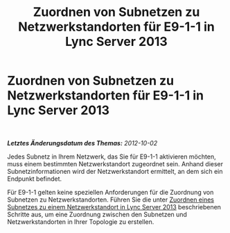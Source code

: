 ﻿---
title: Zuordnen von Subnetzen zu Netzwerkstandorten für E9-1-1 in Lync Server 2013
TOCTitle: Zuordnen von Subnetzen zu Netzwerkstandorten für E9-1-1 in Lync Server 2013
ms:assetid: f03f3ffb-dc07-4a01-8ab6-526ed786272a
ms:mtpsurl: https://technet.microsoft.com/de-de/library/Gg412992(v=OCS.15)
ms:contentKeyID: 49295845
ms.date: 05/19/2016
mtps_version: v=OCS.15
ms.translationtype: HT
---

# Zuordnen von Subnetzen zu Netzwerkstandorten für E9-1-1 in Lync Server 2013

 

_**Letztes Änderungsdatum des Themas:** 2012-10-02_

Jedes Subnetz in Ihrem Netzwerk, das Sie für E9-1-1 aktivieren möchten, muss einem bestimmten Netzwerkstandort zugeordnet sein. Anhand dieser Subnetzinformationen wird der Netzwerkstandort ermittelt, an dem sich ein Endpunkt befindet.

Für E9-1-1 gelten keine speziellen Anforderungen für die Zuordnung von Subnetzen zu Netzwerkstandorten. Führen Sie die unter [Zuordnen eines Subnetzes zu einem Netzwerkstandort in Lync Server 2013](lync-server-2013-associate-a-subnet-with-a-network-site.md) beschriebenen Schritte aus, um eine Zuordnung zwischen den Subnetzen und Netzwerkstandorten in Ihrer Topologie zu erstellen.

